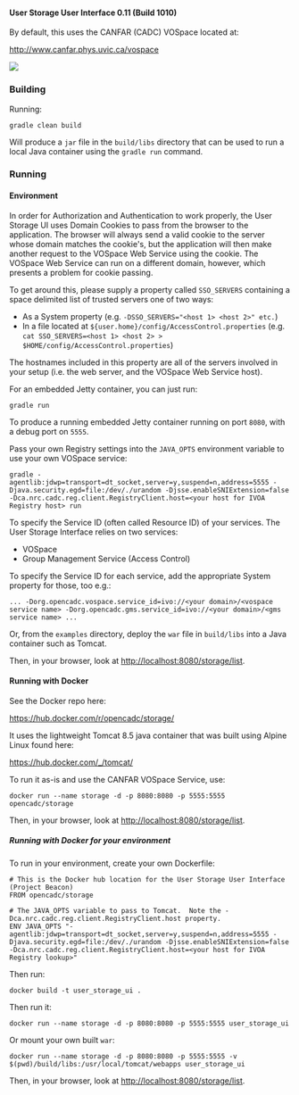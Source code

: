 ---
---

#### User Storage User Interface 0.11 (Build 1010)

By default, this uses the CANFAR (CADC) VOSpace located at:

<a rel="external" href="http://www.canfar.phys.uvic.ca/vospace">http://www.canfar.phys.uvic.ca/vospace</a>

<a href="https://travis-ci.org/opencadc/cadc-vosui"><img src="https://travis-ci.org/opencadc/cadc-vosui.svg?branch=master" /></a>


### Building

Running:

`gradle clean build`

Will produce a `jar` file in the `build/libs` directory that can be used to run a local Java container using the `gradle run` command.


### Running

#### Environment

In order for Authorization and Authentication to work properly, the User Storage UI uses Domain Cookies to pass from the browser to the application.
The browser will always send a valid cookie to the server whose domain matches the cookie's, but the application will then make another request
to the VOSpace Web Service using the cookie.  The VOSpace Web Service can run on a different domain, however, which presents a problem for
cookie passing.

To get around this, please supply a property called `SSO_SERVERS` containing a space delimited list of trusted servers one of two ways:

  - As a System property (e.g. `-DSSO_SERVERS="<host 1> <host 2>" etc.`)
  - In a file located at `${user.home}/config/AccessControl.properties` (e.g. `cat SSO_SERVERS=<host 1> <host 2> > $HOME/config/AccessControl.properties`)

The hostnames included in this property are all of the servers involved in your setup (i.e. the web server, and the VOSpace Web Service host).

For an embedded Jetty container, you can just run:

`gradle run`

To produce a running embedded Jetty container running on port `8080`, with a debug port on `5555`.

Pass your own Registry settings into the `JAVA_OPTS` environment variable to use your own VOSpace service:

`gradle -agentlib:jdwp=transport=dt_socket,server=y,suspend=n,address=5555 -Djava.security.egd=file:/dev/./urandom -Djsse.enableSNIExtension=false -Dca.nrc.cadc.reg.client.RegistryClient.host=<your host for IVOA Registry host> run`

To specify the Service ID (often called Resource ID) of your services.  The User Storage Interface relies on two services:


 - VOSpace
 - Group Management Service (Access Control)

To specify the Service ID for each service, add the appropriate System property for those, too e.g.:

`... -Dorg.opencadc.vospace.service_id=ivo://<your domain>/<vospace service name> -Dorg.opencadc.gms.service_id=ivo://<your domain>/<gms service name> ...`


Or, from the `examples` directory, deploy the `war` file in `build/libs` into a Java container such as Tomcat.

Then, in your browser, look at <a href="http://localhost:8080/storage/list">http://localhost:8080/storage/list</a>.

#### Running with Docker

See the Docker repo here:

<a rel="external" href="https://hub.docker.com/r/opencadc/storage/">https://hub.docker.com/r/opencadc/storage/</a>

It uses the lightweight Tomcat 8.5 java container that was built using Alpine Linux found here:

<a href="https://hub.docker.com/_/tomcat/" rel="external">https://hub.docker.com/_/tomcat/</a>

To run it as-is and use the CANFAR VOSpace Service, use:

`docker run --name storage -d -p 8080:8080 -p 5555:5555 opencadc/storage`

Then, in your browser, look at <a href="http://localhost:8080/storage/list">http://localhost:8080/storage/list</a>.

##### Running with Docker for your environment

To run in your environment, create your own Dockerfile:

```
# This is the Docker hub location for the User Storage User Interface (Project Beacon)
FROM opencadc/storage

# The JAVA_OPTS variable to pass to Tomcat.  Note the -Dca.nrc.cadc.reg.client.RegistryClient.host property.
ENV JAVA_OPTS "-agentlib:jdwp=transport=dt_socket,server=y,suspend=n,address=5555 -Djava.security.egd=file:/dev/./urandom -Djsse.enableSNIExtension=false -Dca.nrc.cadc.reg.client.RegistryClient.host=<your host for IVOA Registry lookup>"
```

Then run:

`docker build -t user_storage_ui .`

Then run it:

`docker run --name storage -d -p 8080:8080 -p 5555:5555 user_storage_ui`

Or mount your own built `war`:

`docker run --name storage -d -p 8080:8080 -p 5555:5555 -v $(pwd)/build/libs:/usr/local/tomcat/webapps user_storage_ui`

Then, in your browser, look at <a href="http://localhost:8080/storage/list">http://localhost:8080/storage/list</a>.
